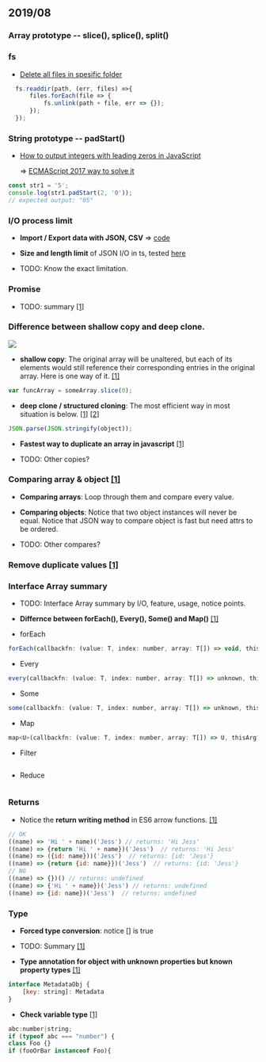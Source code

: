 
## 2019/08


### Array prototype -- slice(), splice(), split()


### fs

- [Delete all files in spesific folder](https://stackoverflow.com/questions/27072866/how-to-remove-all-files-from-directory-without-removing-directory-in-node-js)

```javascript
  fs.readdir(path, (err, files) =>{
      files.forEach(file => {
          fs.unlink(path + file, err => {});
      });
  });
```


### String prototype -- padStart()

- [How to output integers with leading zeros in JavaScript](https://stackoverflow.com/questions/2998784/how-to-output-integers-with-leading-zeros-in-javascript)

  => [ECMAScript 2017 way to solve it](https://developer.mozilla.org/en-US/docs/Web/JavaScript/Reference/Global_Objects/String/padStart)

```javascript
const str1 = '5';
console.log(str1.padStart(2, '0'));
// expected output: "05"
```


### I/O process limit

- **Import / Export data with JSON, CSV** => [code](https://github.com/ibarapascal/ts-debug-in-vscode/tree/master/src/data_flow)

- **Size and length limit** of JSON I/O in ts, tested [here](https://github.com/ibarapascal/ts-debug-in-vscode/blob/master/src/data_flow/test-io-json-limit.ts)

- TODO: Know the exact limitation.


### Promise

- TODO: summary [[1]](https://basarat.gitbooks.io/typescript/docs/promise.html)


### Difference between shallow copy and deep clone.

![](https://miro.medium.com/max/390/0*RGt-o4ovYiIt_9nS.)

- **shallow copy**: The original array will be unaltered, but each of its elements would still reference their corresponding entries in the original array. Here is one way of it. [[1]](https://stackoverflow.com/questions/14491405/javascript-passing-arrays-to-functions-by-value-leaving-original-array-unaltere)
```javascript
var funcArray = someArray.slice(0);
```

- **deep clone / structured cloning**: The most efficient way in most situation is below. [[1]](https://stackoverflow.com/questions/122102/what-is-the-most-efficient-way-to-deep-clone-an-object-in-javascript) [[2]](https://stackoverflow.com/questions/122102/what-is-the-most-efficient-way-to-deep-clone-an-object-in-javascript/10916838#10916838)
```javascript
JSON.parse(JSON.stringify(object));
```
- **Fastest way to duplicate an array in javascript** [[1]](https://stackoverflow.com/questions/3978492/fastest-way-to-duplicate-an-array-in-javascript-slice-vs-for-loop/20547803)

- TODO: Other copies?

### Comparing array & object [[1]](https://stackoverflow.com/questions/7837456/how-to-compare-arrays-in-javascript)

- **Comparing arrays**: Loop through them and compare every value.

- **Comparing objects**: Notice that two object instances will never be equal. Notice that JSON way to compare object is fast but need attrs to be ordered.

- TODO: Other compares?

### Remove duplicate values [[1]](https://stackoverflow.com/questions/9229645/remove-duplicate-values-from-js-array)

### Interface Array<T> summary

- TODO: Interface Array<T> summary by I/O, feature, usage, notice points.

- **Differnce between forEach(), Every(), Some() and Map()** [[1]](https://stackoverflow.com/questions/7340893/what-is-the-difference-between-map-every-and-foreach)

- forEach
```javascript
forEach(callbackfn: (value: T, index: number, array: T[]) => void, thisArg?: any): void;
```

- Every
```javascript
every(callbackfn: (value: T, index: number, array: T[]) => unknown, thisArg?: any): boolean;
```

- Some
```javascript
some(callbackfn: (value: T, index: number, array: T[]) => unknown, thisArg?: any): boolean;
```

- Map
```javascript
map<U>(callbackfn: (value: T, index: number, array: T[]) => U, thisArg?: any): U[];
```

- Filter
```javascript

```

- Reduce
```javascript

```

### Returns

- Notice the **return writing method** in ES6 arrow functions. [[1]](https://stackoverflow.com/questions/28889450/when-should-i-use-return-in-es6-arrow-functions)

```javascript
// OK
((name) => 'Hi ' + name)('Jess') // returns: 'Hi Jess'
((name) => {return 'Hi ' + name})('Jess')  // returns: 'Hi Jess'
((name) => ({id: name}))('Jess')  // returns: {id: 'Jess'}
((name) => {return {id: name}})('Jess')  // returns: {id: 'Jess'}
// NG
((name) => {})() // returns: undefined
((name) => {'Hi ' + name})('Jess') // returns: undefined
((name) => {id: name})('Jess')  // returns: undefined
```

### Type

- **Forced type conversion**: notice [] is true

- TODO: Summary [[1]](https://www.w3schools.com/js/js_type_conversion.asp)

- **Type annotation for object with unknown properties but known property types** [[1]](https://github.com/Microsoft/TypeScript/issues/7803)

```javascript
interface MetadataObj {
    [key: string]: Metadata
}
```

- **Check variable type** [[1]](https://stackoverflow.com/questions/35546421/how-to-get-a-variable-type-in-typescript)

```javascript
abc:number|string;
if (typeof abc === "number") {
class Foo {}
if (fooOrBar instanceof Foo){
```

